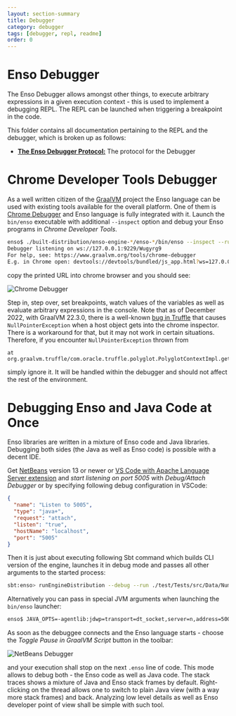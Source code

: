 ```yaml
---
layout: section-summary
title: Debugger
category: debugger
tags: [debugger, repl, readme]
order: 0
---
```


# Enso Debugger

The Enso Debugger allows amongst other things, to execute arbitrary expressions
in a given execution context - this is used to implement a debugging REPL. The
REPL can be launched when triggering a breakpoint in the code.

This folder contains all documentation pertaining to the REPL and the debugger,
which is broken up as follows:

- [**The Enso Debugger Protocol:**](./protocol.md) The protocol for the Debugger

# Chrome Developer Tools Debugger

As a well written citizen of the [GraalVM](http://graalvm.org) project the Enso
language can be used with existing tools available for the overall platform. One
of them is
[Chrome Debugger](https://www.graalvm.org/22.1/tools/chrome-debugger/) and Enso
language is fully integrated with it. Launch the `bin/enso` executable with
additional `--inspect` option and debug your Enso programs in _Chrome Developer
Tools_.

```bash
enso$ ./built-distribution/enso-engine-*/enso-*/bin/enso --inspect --run ./test/Tests/src/Data/Numbers_Spec.enso
Debugger listening on ws://127.0.0.1:9229/Wugyrg9
For help, see: https://www.graalvm.org/tools/chrome-debugger
E.g. in Chrome open: devtools://devtools/bundled/js_app.html?ws=127.0.0.1:9229/Wugyrg9
```

copy the printed URL into chrome browser and you should see:

![Chrome Debugger](https://user-images.githubusercontent.com/26887752/209614265-684f530e-cf7e-45d5-9450-7ea1e4f65986.png)

Step in, step over, set breakpoints, watch values of the variables as well as
evaluate arbitrary expressions in the console. Note that as of December 2022,
with GraalVM 22.3.0, there is a well-known
[bug in Truffle](https://github.com/oracle/graal/issues/5513) that causes
`NullPointerException` when a host object gets into the chrome inspector. There
is a workaround for that, but it may not work in certain situations. Therefore,
if you encounter `NullPointerException` thrown from

```
at org.graalvm.truffle/com.oracle.truffle.polyglot.PolyglotContextImpl.getContext(PolyglotContextImpl.java:685)
```

simply ignore it. It will be handled within the debugger and should not affect
the rest of the environment.

# Debugging Enso and Java Code at Once

Enso libraries are written in a mixture of Enso code and Java libraries.
Debugging both sides (the Java as well as Enso code) is possible with a decent
IDE.

Get [NetBeans](http://netbeans.apache.org) version 13 or newer or
[VS Code with Apache Language Server extension](https://cwiki.apache.org/confluence/display/NETBEANS/Apache+NetBeans+Extension+for+Visual+Studio+Code)
and _start listening on port 5005_ with _Debug/Attach Debugger_ or by specifying
following debug configuration in VSCode:

```json
{
  "name": "Listen to 5005",
  "type": "java+",
  "request": "attach",
  "listen": "true",
  "hostName": "localhost",
  "port": "5005"
}
```

Then it is just about executing following Sbt command which builds CLI version
of the engine, launches it in debug mode and passes all other arguments to the
started process:

```bash
sbt:enso> runEngineDistribution --debug --run ./test/Tests/src/Data/Numbers_Spec.enso
```

Alternatively you can pass in special JVM arguments when launching the
`bin/enso` launcher:

```bash
enso$ JAVA_OPTS=-agentlib:jdwp=transport=dt_socket,server=n,address=5005 ./built-distribution/enso-engine-*/enso-*/bin/enso --run ./test/Tests/src/Data/Numbers_Spec.enso
```

As soon as the debuggee connects and the Enso language starts - choose the
_Toggle Pause in GraalVM Script_ button in the toolbar:

![NetBeans Debugger](https://user-images.githubusercontent.com/26887752/209614191-b0513635-819b-4c64-a6f9-9823b90a1513.png)

and your execution shall stop on the next `.enso` line of code. This mode allows
to debug both - the Enso code as well as Java code. The stack traces shows a
mixture of Java and Enso stack frames by default. Right-clicking on the thread
allows one to switch to plain Java view (with a way more stack frames) and back.
Analyzing low level details as well as Enso developer point of view shall be
simple with such tool.
